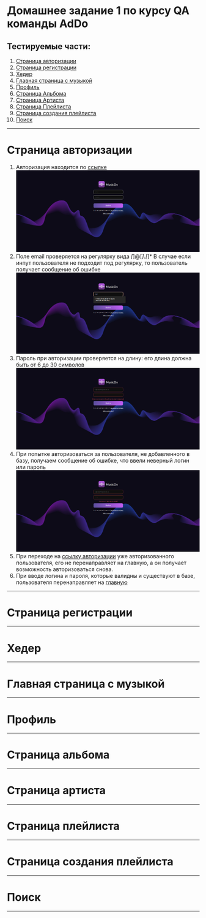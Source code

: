 # Домашнее задание 1 по курсу QA команды AdDo

## Тестируемые части:
1. [Страница авторизации](#auth)
2. [Страница регистрации](#register)
3. [Хедер](#header)
4. [Главная страница с музыкой](#feed)
5. [Профиль](#me)
6. [Страница Альбома](#album)
7. [Страница Артиста](#artist)
8. [Страница Плейлиста](#playlist)
9. [Страница создания плейлиста](#playlist-create)
10. [Поиск](#search)
<hr>

# Страница авторизации

1. Авторизация находится по [ссылке](https://musicon.space/login)
![Логин](./images/1.1.png)
2. Поле email проверяется на регулярку вида *[*]@[*].[*]* В случае если инпут пользователя не подходит под регулярку, то пользователь получает
сообщение об ошибке
![Ошибка на логин](./images/1.2.png)
3. Пароль при авторизации проверяется на длину: его длина должна быть от 6 до 30 символов
![Ошибка на пароль](./images/1.3.png)
4. При попытке авторизоваться за пользователя, не добавленного в базу, получаем сообщение об ошибке, что ввели неверный логин или пароль  
![Ошибка на креды](./images/1.4.png)
5. При переходе на [ссылку авторизации](https://musicon.space/login) уже авторизованного пользователя, его не перенаправляет на главную, а он получает возможность
авторизоваться снова.
6. При вводе логина и пароля, которые валидны и существуют в базе, пользователя перенаправляет на [главную](https://musicon.space/)
<hr>

# Страница регистрации

<hr>

# Хедер

<hr>

# Главная страница с музыкой

<hr>

# Профиль

<hr>

# Страница альбома

<hr>

# Страница артиста

<hr>

# Страница плейлиста

<hr>

# Страница создания плейлиста

<hr>

# Поиск

<hr>
